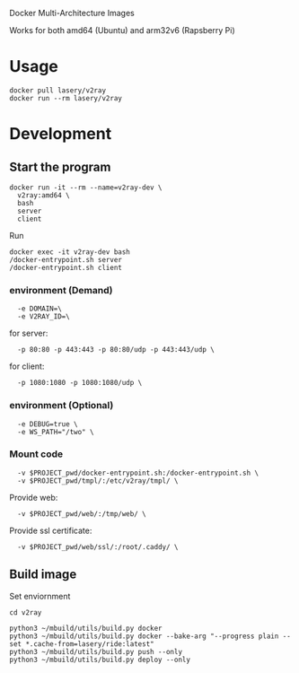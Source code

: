 Docker Multi-Architecture Images

Works for both amd64 (Ubuntu) and arm32v6 (Rapsberry Pi)

# Usage
```
docker pull lasery/v2ray
docker run --rm lasery/v2ray
```

# Development

## Start the program
```
docker run -it --rm --name=v2ray-dev \
  v2ray:amd64 \
  bash
  server
  client
```

Run
```
docker exec -it v2ray-dev bash
/docker-entrypoint.sh server
/docker-entrypoint.sh client
```

### environment (Demand)
```
  -e DOMAIN=\
  -e V2RAY_ID=\
```

for server:
```
  -p 80:80 -p 443:443 -p 80:80/udp -p 443:443/udp \
```

for client:
```
  -p 1080:1080 -p 1080:1080/udp \
```

### environment (Optional)
```
  -e DEBUG=true \
  -e WS_PATH="/two" \
```

### Mount code
```
  -v $PROJECT_pwd/docker-entrypoint.sh:/docker-entrypoint.sh \
  -v $PROJECT_pwd/tmpl/:/etc/v2ray/tmpl/ \
```

Provide web:
```
  -v $PROJECT_pwd/web/:/tmp/web/ \
```

Provide ssl certificate:
```
  -v $PROJECT_pwd/web/ssl/:/root/.caddy/ \
```

## Build image
Set enviornment
```
cd v2ray
```

```
python3 ~/mbuild/utils/build.py docker
python3 ~/mbuild/utils/build.py docker --bake-arg "--progress plain --set *.cache-from=lasery/ride:latest"
python3 ~/mbuild/utils/build.py push --only
python3 ~/mbuild/utils/build.py deploy --only
```
